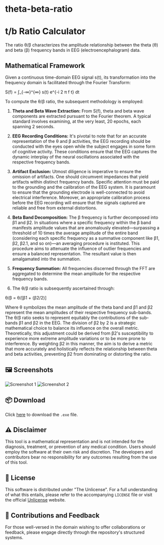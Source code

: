 # theta-beta-ratio

# t/b Ratio Calculator

The ratio θ/β characterizes the amplitude relationship between the theta (θ) and beta (β) frequency bands in EEG (electroencephalogram) data.

## Mathematical Framework

Given a continuous time-domain EEG signal s(t), its transformation into the frequency domain is facilitated through the Fourier Transform:

S(f) = ∫_{-∞}^{∞} s(t) e^{-i 2 π f t} dt

To compute the θ/β ratio, the subsequent methodology is employed:

1. **Theta and Beta Wave Extraction:** From S(f), theta and beta wave components are extracted pursuant to the Fourier theorem. A typical standard involves examining, at the very least, 20 epochs, each spanning 2 seconds.

2. **EEG Recording Conditions:** It's pivotal to note that for an accurate representation of the θ and β activities, the EEG recording should be conducted with the eyes open while the subject engages in some form of cognitive activity. These conditions ensure that the EEG captures the dynamic interplay of the neural oscillations associated with the respective frequency bands.

3. **Artifact Exclusion:** Utmost diligence is imperative to ensure the omission of artifacts. One should circumvent impedances that yield artifacts within distinct frequency bands. Specific attention must be paid to the grounding and the calibration of the EEG system. It is paramount to ensure that the grounding electrode is well-connected to avoid electrical interference. Moreover, an appropriate calibration process before the EEG recording will ensure that the signals captured are reliable and free from external distortions.

4. **Beta Band Decomposition:** The β frequency is further decomposed into β1 and β2. In situations where a specific frequency within the β band manifests amplitude values that are anomalously elevated—surpassing a threshold of 10 times the average amplitude of the entire band (considering each specific frequency as a summative component like β1, β2, β2.1, and so on)—an averaging procedure is instituted. This procedure aims to attenuate the influence of outlier frequencies and ensure a balanced representation. The resultant value is then amalgamated into the summation.

5. **Frequency Summation:** All frequencies discerned through the FFT are aggregated to determine the mean amplitude for the respective frequency bands.

6. The θ/β ratio is subsequently ascertained through:

θ/β = θ/[β1 + (β2/2)]

Where θ symbolizes the mean amplitude of the theta band and β1 and β2 represent the mean amplitudes of their respective frequency sub-bands. The θ/β ratio seeks to represent equitably the contributions of the sub-bands β1 and β2 in the EEG. The division of β2 by 2 is a strategic mathematical choice to balance its influence on the overall metric. Theoretically, this adjustment could be derived from β2's susceptibility to experience more extreme amplitude variations or to be more prone to interference. By weighting β2 in this manner, the aim is to derive a metric that more accurately and holistically reflects the relationship between theta and beta activities, preventing β2 from dominating or distorting the ratio.

## 🖼️ Screenshots

![Screenshot 1](URL_IMAGEN_1)
![Screenshot 2](URL_IMAGEN_2)

## 📦 Download

Click [here](URL_OF_THE_FILE) to download the `.exe` file.

## ⚠️ Disclaimer

This tool is a mathematical representation and is not intended for the diagnosis, treatment, or prevention of any medical condition. Users should employ the software at their own risk and discretion. The developers and contributors bear no responsibility for any outcomes resulting from the use of this tool.

## 📜 License

This software is distributed under "The Unlicense". For a full understanding of what this entails, please refer to the accompanying `LICENSE` file or visit the official [Unlicense](https://unlicense.org/) website.

## 📢 Contributions and Feedback

For those well-versed in the domain wishing to offer collaborations or feedback, please engage directly through the repository's structured systems.
